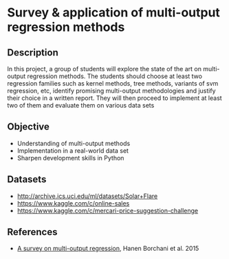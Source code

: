 # Survey & application of multi-output regression methods

## Description
In this project, a group of students will explore the state of the art on multi-output regression methods. The students should choose at least two regression families such as kernel methods, tree methods, variants of svm regression, etc, identify promising multi-output methodologies and justify their choice in a written report. They will then proceed to implement at least two of them and evaluate them on various data sets

## Objective
- Understanding of multi-output methods
- Implementation in a real-world data set
- Sharpen development skills in Python

## Datasets
- http://archive.ics.uci.edu/ml/datasets/Solar+Flare
- https://www.kaggle.com/c/online-sales
- https://www.kaggle.com/c/mercari-price-suggestion-challenge

## References
- [A survey on multi-output regression](http://cig.fi.upm.es/articles/2015/Borchani-2015-WDMKD.pdf), Hanen Borchani et al. 2015

